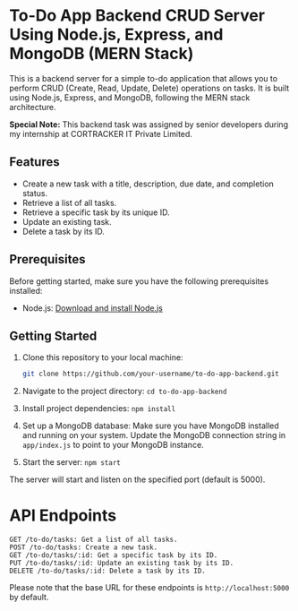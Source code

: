 # To-Do App Backend CRUD Server Using Node.js, Express, and MongoDB (MERN Stack)

This is a backend server for a simple to-do application that allows you to perform CRUD (Create, Read, Update, Delete) operations on tasks. It is built using Node.js, Express, and MongoDB, following the MERN stack architecture.


**Special Note:** This backend task was assigned by senior developers during my internship at CORTRACKER IT Private Limited.


## Features

- Create a new task with a title, description, due date, and completion status.
- Retrieve a list of all tasks.
- Retrieve a specific task by its unique ID.
- Update an existing task.
- Delete a task by its ID.

## Prerequisites

Before getting started, make sure you have the following prerequisites installed:

- Node.js: [Download and install Node.js](https://nodejs.org/)

## Getting Started

1. Clone this repository to your local machine:

   ```bash
   git clone https://github.com/your-username/to-do-app-backend.git

   ```

2. Navigate to the project directory:
   `cd to-do-app-backend`
3. Install project dependencies:
   `npm install`
4. Set up a MongoDB database:
   Make sure you have MongoDB installed and running on your system.
   Update the MongoDB connection string in `app/index.js` to point to your MongoDB instance.
5. Start the server:
   `npm start`

The server will start and listen on the specified port (default is 5000).

# API Endpoints

```
GET /to-do/tasks: Get a list of all tasks.
POST /to-do/tasks: Create a new task.
GET /to-do/tasks/:id: Get a specific task by its ID.
PUT /to-do/tasks/:id: Update an existing task by its ID.
DELETE /to-do/tasks/:id: Delete a task by its ID.
```

Please note that the base URL for these endpoints is `http://localhost:5000` by default.
